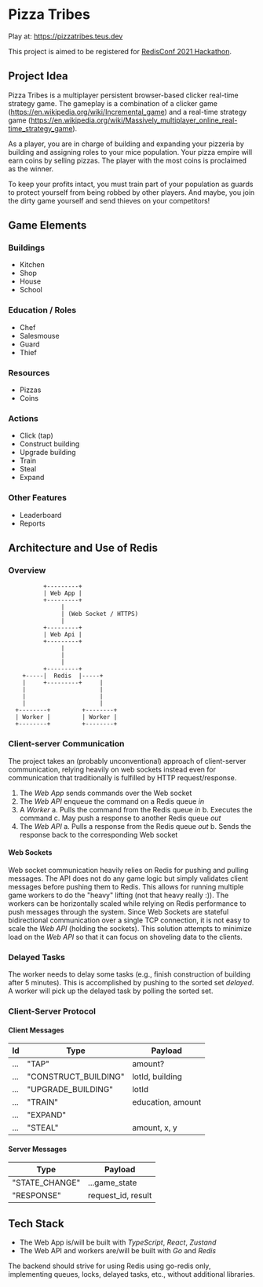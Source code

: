 # Pizza Tribes

Play at: https://pizzatribes.teus.dev

This project is aimed to be registered for [RedisConf 2021
Hackathon](https://hackathons.redislabs.com/hackathons/build-on-redis-hackathon).

## Project Idea

Pizza Tribes is a multiplayer persistent browser-based clicker real-time
strategy game. The gameplay is a combination of a clicker game
(https://en.wikipedia.org/wiki/Incremental_game) and a real-time strategy
game
(https://en.wikipedia.org/wiki/Massively_multiplayer_online_real-time_strategy_game).

As a player, you are in charge of building and expanding your pizzeria by
building and assigning roles to your mice population. Your pizza empire
will earn coins by selling pizzas. The player with the most coins is
proclaimed as the winner.

To keep your profits intact, you must train part of your population as
guards to protect yourself from being robbed by other players. And maybe,
you join the dirty game yourself and send thieves on your competitors!

## Game Elements

### Buildings

- Kitchen
- Shop
- House
- School

### Education / Roles

- Chef
- Salesmouse
- Guard
- Thief

### Resources

- Pizzas
- Coins

### Actions

- Click (tap)
- Construct building
- Upgrade building
- Train
- Steal
- Expand

### Other Features

- Leaderboard
- Reports

## Architecture and Use of Redis


### Overview

```
          +---------+
          | Web App |
          +---------+
               |
               | (Web Socket / HTTPS)
               |
          +---------+
          | Web Api |
          +---------+
               |
               |
               |
          +---------+
    +-----|  Redis  |-----+
    |     +---------+     |
    |                     |
    |                     |
    |                     |
  +--------+         +--------+
  | Worker |         | Worker |
  +--------+         +--------+
```


### Client-server Communication

The project takes an (probably unconventional) approach of
client-server communication, relying heavily on web sockets instead
even for communication that traditionally is fulfilled by HTTP
request/response.

1. The _Web App_ sends commands over the Web socket
2. The _Web API_ enqueue the command on a Redis queue _in_
3. A _Worker_
	a. Pulls the command from the Redis queue _in_
	b. Executes the command
	c. May push a response to another Redis queue _out_
4. The _Web API_
	a. Pulls a response from the Redis queue _out_
	b. Sends the response back to the corresponding Web socket

#### Web Sockets

Web socket communication heavily relies on Redis for pushing and pulling
messages. The API does not do any game logic but simply validates client
messages before pushing them to Redis. This allows for running multiple
game workers to do the "heavy" lifting (not that heavy really :)). The
workers can be horizontally scaled while relying on Redis performance to
push messages through the system. Since Web Sockets are stateful
bidirectional communication over a single TCP connection, it is not easy
to scale the _Web API_ (holding the sockets). This solution attempts to
minimize load on the _Web API_ so that it can focus on shoveling data to
the clients.

### Delayed Tasks

The worker needs to delay some tasks (e.g., finish construction of
building after 5 minutes). This is accomplished by pushing to the sorted
set _delayed_. A worker will pick up the delayed task by polling the
sorted set.

### Client-Server Protocol

#### Client Messages

| Id  |  Type                 |  Payload           |
|-----|-----------------------|--------------------|
| ... |  "TAP"                | amount?            |
| ... |  "CONSTRUCT_BUILDING" | lotId, building    |
| ... |  "UPGRADE_BUILDING"   | lotId              |
| ... |  "TRAIN"              | education, amount  |
| ... |  "EXPAND"             |                    |
| ... |  "STEAL"              | amount, x, y       |

#### Server Messages

|  Type                 |  Payload           |
|-----------------------|--------------------|
|  "STATE_CHANGE"       | ...game_state      |
|  "RESPONSE"           | request_id, result |

## Tech Stack

- The Web App is/will be built with _TypeScript_, _React_, _Zustand_
- The Web API and workers are/will be built with _Go_ and _Redis_


The backend should strive for using Redis using go-redis only,
implementing queues, locks, delayed tasks, etc., without additional
libraries.

